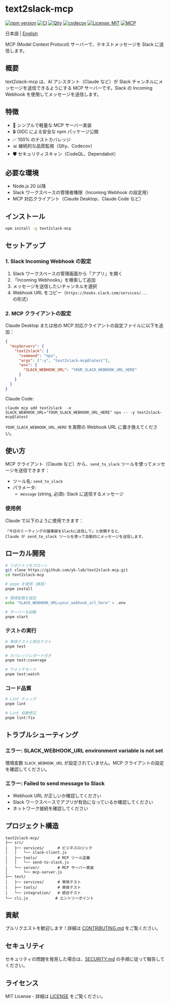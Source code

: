 # text2slack-mcp

[![npm version](https://badge.fury.io/js/text2slack-mcp.svg)](https://www.npmjs.com/package/text2slack-mcp)
[![CI](https://github.com/yk-lab/text2slack-mcp/actions/workflows/ci.yml/badge.svg)](https://github.com/yk-lab/text2slack-mcp/actions/workflows/ci.yml)
[![Qlty](https://qlty.sh/b/yk-lab/text2slack-mcp)](https://qlty.sh/r/yk-lab/text2slack-mcp)
[![codecov](https://codecov.io/gh/yk-lab/text2slack-mcp/branch/main/graph/badge.svg)](https://codecov.io/gh/yk-lab/text2slack-mcp)
[![License: MIT](https://img.shields.io/badge/License-MIT-yellow.svg)](https://opensource.org/licenses/MIT)
[![MCP](https://img.shields.io/badge/MCP-v1.0.0-blue.svg)](https://modelcontextprotocol.io)

日本語 | [English](README.en.md)

MCP (Model Context Protocol) サーバーで、テキストメッセージを Slack に送信します。

## 概要

text2slack-mcp は、AI アシスタント（Claude など）が Slack チャンネルにメッセージを送信できるようにする MCP サーバーです。Slack の Incoming Webhook を使用してメッセージを送信します。

## 特徴

- 🚀 シンプルで軽量な MCP サーバー実装
- 🔒 OIDC による安全な npm パッケージ公開
- ✅ 100% のテストカバレッジ
- 📊 継続的な品質監視（Qlty、Codecov）
- 🛡️ セキュリティスキャン（CodeQL、Dependabot）

## 必要な環境

- Node.js 20 以降
- Slack ワークスペースの管理者権限（Incoming Webhook の設定用）
- MCP 対応クライアント（Claude Desktop、Claude Code など）

## インストール

```bash
npm install -g text2slack-mcp
```

## セットアップ

### 1. Slack Incoming Webhook の設定

1. Slack ワークスペースの管理画面から「アプリ」を開く
2. 「Incoming Webhooks」を検索して追加
3. メッセージを送信したいチャンネルを選択
4. Webhook URL をコピー（`https://hooks.slack.com/services/...` の形式）

### 2. MCP クライアントの設定

Claude Desktop または他の MCP 対応クライアントの設定ファイルに以下を追加：

```json
{
  "mcpServers": {
    "text2slack": {
      "command": "npx",
      "args": ["-y", "text2slack-mcp@latest"],
      "env": {
        "SLACK_WEBHOOK_URL": "YOUR_SLACK_WEBHOOK_URL_HERE"
      }
    }
  }
}
```

Claude Code:

```shell
claude mcp add text2slack  -e SLACK_WEBHOOK_URL="YOUR_SLACK_WEBHOOK_URL_HERE" npx -- -y text2slack-mcp@latest
```

`YOUR_SLACK_WEBHOOK_URL_HERE` を実際の Webhook URL に置き換えてください。

## 使い方

MCP クライアント（Claude など）から、`send_to_slack` ツールを使ってメッセージを送信できます：

- ツール名: `send_to_slack`
- パラメータ:
  - `message` (string, 必須): Slack に送信するメッセージ

### 使用例

Claude で以下のように使用できます：

```plain
「今日のミーティングの議事録をSlackに送信して」と依頼すると、
Claude が send_to_slack ツールを使って自動的にメッセージを送信します。
```

## ローカル開発

```bash
# リポジトリをクローン
git clone https://github.com/yk-lab/text2slack-mcp.git
cd text2slack-mcp

# pnpm を使用（推奨）
pnpm install

# 環境変数を設定
echo "SLACK_WEBHOOK_URL=your_webhook_url_here" > .env

# サーバーを起動
pnpm start
```

### テストの実行

```bash
# 単体テストと統合テスト
pnpm test

# カバレッジレポート付き
pnpm test:coverage

# ウォッチモード
pnpm test:watch
```

### コード品質

```bash
# Lint チェック
pnpm lint

# Lint 自動修正
pnpm lint:fix
```

## トラブルシューティング

### エラー: SLACK_WEBHOOK_URL environment variable is not set

環境変数 `SLACK_WEBHOOK_URL` が設定されていません。MCP クライアントの設定を確認してください。

### エラー: Failed to send message to Slack

- Webhook URL が正しいか確認してください
- Slack ワークスペースでアプリが有効になっているか確認してください
- ネットワーク接続を確認してください

## プロジェクト構造

```plain
text2slack-mcp/
├── src/
│   ├── services/      # ビジネスロジック
│   │   └── slack-client.js
│   ├── tools/         # MCP ツール定義
│   │   └── send-to-slack.js
│   └── server/        # MCP サーバー実装
│       └── mcp-server.js
├── test/
│   ├── services/      # 単体テスト
│   ├── tools/         # 単体テスト
│   └── integration/   # 統合テスト
└── cli.js            # エントリーポイント
```

## 貢献

プルリクエストを歓迎します！詳細は [CONTRIBUTING.md](CONTRIBUTING.md) をご覧ください。

## セキュリティ

セキュリティの問題を発見した場合は、[SECURITY.md](.github/SECURITY.md) の手順に従って報告してください。

## ライセンス

MIT License - 詳細は [LICENSE](LICENSE) をご覧ください。
